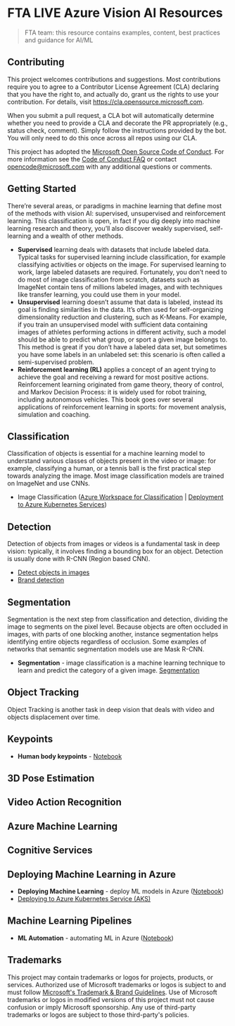 # FTA LIVE Azure Vision AI Resources

> FTA team: this resource contains examples, content, best practices and guidance
> for AI/ML

## Contributing

This project welcomes contributions and suggestions.  Most contributions require you to agree to a
Contributor License Agreement (CLA) declaring that you have the right to, and actually do, grant us
the rights to use your contribution. For details, visit https://cla.opensource.microsoft.com.

When you submit a pull request, a CLA bot will automatically determine whether you need to provide
a CLA and decorate the PR appropriately (e.g., status check, comment). Simply follow the instructions
provided by the bot. You will only need to do this once across all repos using our CLA.

This project has adopted the [Microsoft Open Source Code of Conduct](https://opensource.microsoft.com/codeofconduct/).
For more information see the [Code of Conduct FAQ](https://opensource.microsoft.com/codeofconduct/faq/) or
contact [opencode@microsoft.com](mailto:opencode@microsoft.com) with any additional questions or comments.

## Getting Started 

There’re several areas, or paradigms in machine learning that define most of the methods with vision AI: supervised, unsupervised and reinforcement learning. This classification is open, in fact if you dig deeply into machine learning research and theory, you’ll also discover weakly supervised, self-learning and a wealth of other methods. 

- **Supervised** learning deals with datasets that include labeled data. Typical tasks for supervised learning include classification, for example classifying activities or objects on the image. For supervised learning to work, large labeled datasets are required. Fortunately, you don’t need to do most of image classification from scratch, datasets such as ImageNet contain tens of millions labeled images, and with techniques like transfer learning, you could use them in your model.
- **Unsupervised** learning doesn’t assume that data is labeled, instead its goal is finding similarities in the data. It’s often used for self-organizing dimensionality reduction and clustering, such as K-Means. For example, if you train an unsupervised model with sufficient data containing images of athletes performing actions in different activity, such a model should be able to predict what group, or sport a given image belongs to. This method is great if you don’t have a labeled data set, but sometimes you have some labels in an unlabeled set: this scenario is often called a semi-supervised problem.
- **Reinforcement learning (RL)** applies a concept of an agent trying to achieve the goal and receiving a reward for most positive actions. Reinforcement learning originated from game theory, theory of control, and Markov Decision Process: it is widely used for robot training, including autonomous vehicles. This book goes over several applications of reinforcement learning in sports: for movement analysis, simulation and coaching. 

## Classification

Classification of objects is essential for a machine learning model to understand various classes of objects present in the video or image: for example, classifying a human, or a tennis ball is the first practical step towards analyzing the image. Most image classification models are trained on ImageNet and use CNNs.

- Image Classification ([Azure Workspace for Classification](https://github.com/microsoft/computervision-recipes/blob/master/scenarios/classification/20_azure_workspace_setup.ipynb) | [Deployment to Azure Kubernetes Services](https://github.com/microsoft/computervision-recipes/blob/master/scenarios/classification/22_deployment_on_azure_kubernetes_service.ipynb))

## Detection

Detection of objects from images or videos is a fundamental task in deep vision: typically, it involves finding a bounding box for an object. Detection is usually done with R-CNN (Region based CNN).

- [Detect objects in images](https://docs.microsoft.com/en-us/azure/cognitive-services/computer-vision/concept-object-detection)
- [Brand detection](https://docs.microsoft.com/en-us/azure/cognitive-services/computer-vision/concept-brand-detection)

## Segmentation

Segmentation is the next step from classification and detection, dividing the image to segments on the pixel level. Because objects are often occluded in images, with parts of one blocking another, instance segmentation helps identifying entire objects regardless of occlusion. Some examples of networks that semantic segmentation models use are Mask R-CNN.

- **Segmentation** - image classification is a machine learning technique to learn and predict the category of a given image. [Segmentation](https://github.com/microsoft/computervision-recipes/tree/master/scenarios/segmentation)

## Object Tracking

Object Tracking is another task in deep vision that deals with video and objects displacement over time. 

## Keypoints

- **Human body keypoints** - [Notebook](https://github.com/kevinash/ai-in-sports/blob/master/4.5_HumanBodyKeypoints.ipynb)

## 3D Pose Estimation

## Video Action Recognition

## Azure Machine Learning

## Cognitive Services

## Deploying Machine Learning in Azure 

- **Deploying Machine Learning** - deploy ML models in Azure ([Notebook](notebooks/DeployingML.ipynb))
- [Deploying to Azure Kubernetes Service (AKS)](https://github.com/microsoft/computervision-recipes/blob/master/scenarios/classification/22_deployment_on_azure_kubernetes_service.ipynb)

## Machine Learning Pipelines

- **ML Automation** - automating ML in Azure ([Notebook](notebooks/MLAutomation.ipynb))


## Trademarks

This project may contain trademarks or logos for projects, products, or services. Authorized use of Microsoft 
trademarks or logos is subject to and must follow 
[Microsoft's Trademark & Brand Guidelines](https://www.microsoft.com/en-us/legal/intellectualproperty/trademarks/usage/general).
Use of Microsoft trademarks or logos in modified versions of this project must not cause confusion or imply Microsoft sponsorship.
Any use of third-party trademarks or logos are subject to those third-party's policies.
